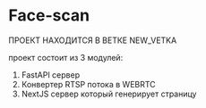 # Face-scan

ПРОЕКТ НАХОДИТСЯ В ВЕТКЕ NEW_VETKA

проект состоит из 3 модулей:
1. FastAPI сервер
2. Конвертер RTSP потока в WEBRTC
3. NextJS сервер который генерирует страницу
